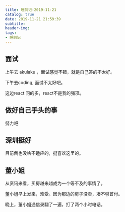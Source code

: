 ```yaml
---
title: 睡前记-2019-11-21
catalog: true
date: 2019-11-21 21:59:39
subtitle:
header-img:
tags:
- 睡前记
---
```


## 面试

上午去 akulaku ，面试感觉不错，就是自己答的不太好。

下午去coding, 面试不太好吧。

这边react 问的多，react不是我的强项。

## 做好自己手头的事

努力吧

## 深圳挺好

目前倒也没啥不适应的，挺喜欢这里的。

## 董小姐

从资讯来看，买房越来越成为一个等不及的事情了。

董小姐早上发来，难受。因为那边的房子没卖，凑不够首付。

晚上，董小姐通信录翻了一遍，打了两个小时电话。
